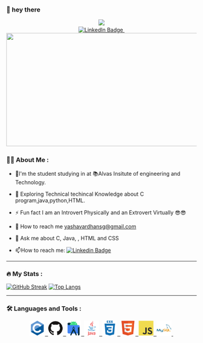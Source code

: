 ### :wave: hey there
<div id="header" align="center">
  <img src="https://media.giphy.com/media/M9gbBd9nbDrOTu1Mqx/giphy.gif" width="100"/>
</div>


<div id="badges" align="center">
  <a href="https://www.linkedin.com/in/yashavardhan-sg-781594213">
    <img src="https://img.shields.io/badge/LinkedIn-blue?style=for-the-badge&logo=linkedin&logoColor=white" alt="LinkedIn Badge"/>
    <img src="https://komarev.com/ghpvc/?username=your-github-username&style=flat-square&color=blue" alt="" align="center" />
  </a>
</div>
<div align="center">
  <img src="https://media.giphy.com/media/dWesBcTLavkZuG35MI/giphy.gif" width="600" height="300"/>
</div>



### :woman_technologist: About Me :
- :telescope:I'm the student studying in at :books:Alvas Insitute of engineering and Technology.

- :seedling: Exploring Technical techincal Knowledge about C program,java,python,HTML.

- :zap: Fun fact I am an Introvert Physically and an Extrovert Virtually :sunglasses::sunglasses:
  
- :email: How to reach me yashavardhansg@gmail.com

- :receipt: Ask me about C, Java, , HTML and CSS

- :mailbox:How to reach me: [![Linkedin Badge](https://img.shields.io/badge/-kakbar-blue?style=flat&logo=Linkedin&logoColor=white)](https://www.linkedin.com/in/yashavardhan-sg-781594213)
****

### :fire: My Stats :
[![GitHub Streak](http://github-readme-streak-stats.herokuapp.com?user=YASHAVARDHAN-SG&theme=radical&mode=weekly)](https://git.io/streak-stats)
[![Top Langs](https://github-readme-stats.vercel.app/api/top-langs/?username=anuraghazra)](https://github.com/anuraghazra/github-readme-stats)
****


### :hammer_and_wrench: Languages and Tools :
<div align="center">
 <a href="https://www.w3schools.com/c/c_intro.php"/> <img src="https://github.com/devicons/devicon/blob/master/icons/c/c-original.svg" title="C" alt="C" width="40" height="40"/>&nbsp;
   <a href="https://github.com/YASHAVARDHAN-SG"/><img src="https://github.com/devicons/devicon/blob/master/icons/github/github-original.svg" title="github" alt="github" width="40" height="40"/>&nbsp;
  <a href="https://developer.android.com/studio"/><img src="https://github.com/devicons/devicon/blob/master/icons/androidstudio/androidstudio-original.svg" title="Android studio" width="40" height="40"/>&nbsp;
  <a href="https://www.java.com"/><img src="https://github.com/devicons/devicon/blob/master/icons/java/java-original-wordmark.svg" title="Java" alt="Java" width="40" height="40"/>&nbsp;
 <a href="https://www.w3schools.com/css"/> <img src="https://github.com/devicons/devicon/blob/master/icons/css3/css3-plain-wordmark.svg"  title="CSS3" alt="CSS" width="40" height="40"/>&nbsp;
 <a href="https://www.w3schools.com/html"/> <img src="https://github.com/devicons/devicon/blob/master/icons/html5/html5-original.svg" title="HTML5" alt="HTML" width="40" height="40"/>&nbsp;
<a href="https://www.w3schools.com/js"/>  <img src="https://github.com/devicons/devicon/blob/master/icons/javascript/javascript-original.svg" title="JavaScript" alt="JavaScript" width="40" height="40"/>&nbsp;
<a href="https://www.w3schools.com/MySQL/default.asp"/>  <img src="https://github.com/devicons/devicon/blob/master/icons/mysql/mysql-original-wordmark.svg" title="MySQL"  alt="MySQL" width="40" height="40"/>&nbsp;
</div>
